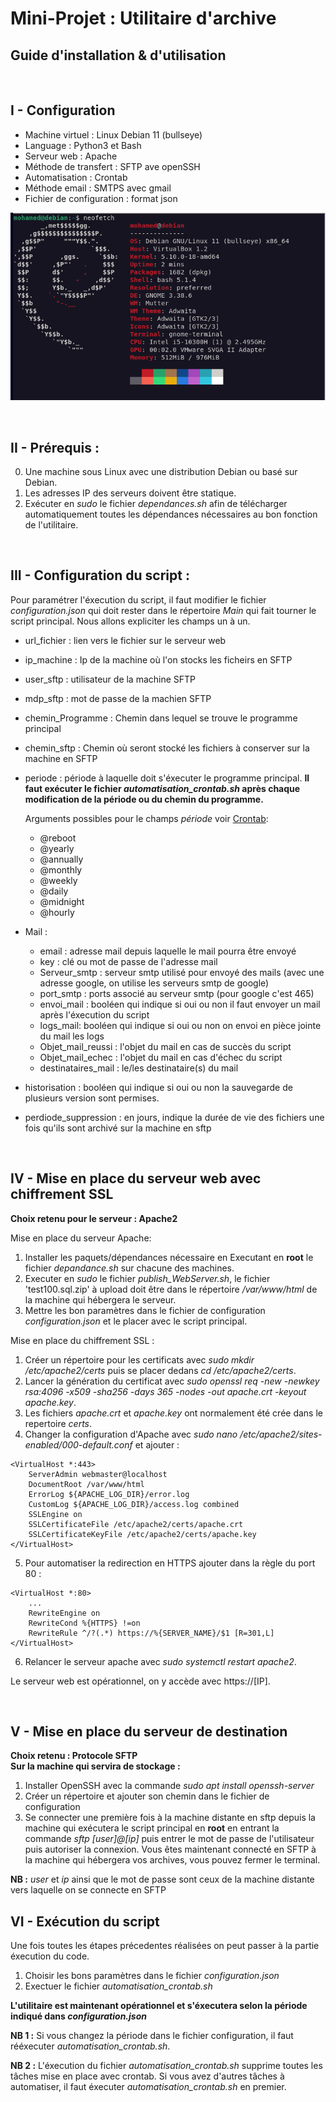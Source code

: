 # **Mini-Projet : Utilitaire d'archive**

## **Guide d'installation & d'utilisation**

<br>

## **I - Configuration**

- Machine virtuel : Linux Debian 11 (bullseye)
- Language : Python3 et Bash
- Serveur web : Apache
- Méthode de transfert : SFTP ave openSSH
- Automatisation : Crontab
- Méthode email : SMTPS avec gmail
- Fichier de configuration : format json

![alt text](neofetch.png)

<br>

## **II - Prérequis :**

0. Une machine sous Linux avec une distribution Debian ou basé sur Debian.
1. Les adresses IP des serveurs doivent être statique.
2. Exécuter en _sudo_ le fichier _dependances.sh_ afin de télécharger automatiquement toutes les dépendances nécessaires au bon fonction de l'utilitaire.

<br>

## **III - Configuration du script :**

Pour paramétrer l'éxecution du script, il faut modifier le fichier _configuration.json_ qui doit rester dans le répertoire _Main_ qui fait tourner le script principal. Nous allons expliciter les champs un à un.

- url_fichier : lien vers le fichier sur le serveur web
- ip_machine : Ip de la machine où l'on stocks les ficheirs en SFTP
- user_sftp : utilisateur de la machine SFTP
- mdp_sftp : mot de passe de la machien SFTP
- chemin_Programme : Chemin dans lequel se trouve le programme principal
- chemin_sftp : Chemin où seront stocké les fichiers à conserver sur la machine en SFTP
- periode : période à laquelle doit s'éxecuter le programme principal. **Il faut exécuter le fichier _automatisation_crontab.sh_ après chaque modification de la période ou du chemin du programme.**

  Arguments possibles pour le champs _période_ voir [Crontab](https://crontab.guru/):

  - @reboot
  - @yearly
  - @annually
  - @monthly
  - @weekly
  - @daily
  - @midnight
  - @hourly

- Mail :
  - email : adresse mail depuis laquelle le mail pourra être envoyé
  - key : clé ou mot de passe de l'adresse mail
  - Serveur_smtp : serveur smtp utilisé pour envoyé des mails (avec une adresse google, on utilise les serveurs smtp de google)
  - port_smtp : ports associé au serveur smtp (pour google c'est 465)
  - envoi_mail : booléen qui indique si oui ou non il faut envoyer un mail après l'éxecution du script
  - logs_mail: booléen qui indique si oui ou non on envoi en pièce jointe du mail les logs
  - Objet_mail_reussi : l'objet du mail en cas de succès du script
  - Objet_mail_echec : l'objet du mail en cas d'échec du script
  - destinataires_mail : le/les destinataire(s) du mail
- historisation : booléen qui indique si oui ou non la sauvegarde de plusieurs version sont permises.
- perdiode_suppression : en jours, indique la durée de vie des fichiers une fois qu'ils sont archivé sur la machine en sftp

<br>

## **IV - Mise en place du serveur web avec chiffrement SSL**

**Choix retenu pour le serveur : Apache2**

Mise en place du serveur Apache:

1. Installer les paquets/dépendances nécessaire en Executant en **root** le fichier _depandance.sh_ sur chacune des machines.
2. Executer en _sudo_ le fichier _publish_WebServer.sh_, le fichier 'test100.sql.zip' à upload doit être dans le répertoire _/var/www/html_ de la machine qui hébergera le serveur.
3. Mettre les bon paramètres dans le fichier de configuration _configuration.json_ et le placer avec le script principal.

Mise en place du chiffrement SSL :

1. Créer un répertoire pour les certificats avec _sudo mkdir /etc/apache2/certs_ puis se placer dedans _cd /etc/apache2/certs_.
2. Lancer la génération du certificat avec _sudo openssl req -new -newkey rsa:4096 -x509 -sha256 -days 365 -nodes -out apache.crt -keyout apache.key_.
3. Les fichiers _apache.crt_ et _apache.key_ ont normalement été crée dans le repertoire _certs_.
4. Changer la configuration d'Apache avec _sudo nano /etc/apache2/sites-enabled/000-default.conf_ et ajouter :

```
<VirtualHost *:443>
    ServerAdmin webmaster@localhost
    DocumentRoot /var/www/html
    ErrorLog ${APACHE_LOG_DIR}/error.log
    CustomLog ${APACHE_LOG_DIR}/access.log combined
    SSLEngine on
    SSLCertificateFile /etc/apache2/certs/apache.crt
    SSLCertificateKeyFile /etc/apache2/certs/apache.key
</VirtualHost>
```

5. Pour automatiser la redirection en HTTPS ajouter dans la règle du port 80 :

```
<VirtualHost *:80>
    ...
    RewriteEngine on
    RewriteCond %{HTTPS} !=on
    RewriteRule ^/?(.*) https://%{SERVER_NAME}/$1 [R=301,L]
</VirtualHost>
```

6. Relancer le serveur apache avec _sudo systemctl restart apache2_.

Le serveur web est opérationnel, on y accède avec https://[IP].

<br>

## **V - Mise en place du serveur de destination**

**Choix retenu : Protocole SFTP**
<br>
**Sur la machine qui servira de stockage :**

1. Installer OpenSSH avec la commande _sudo apt install openssh-server_
2. Créer un répertoire et ajouter son chemin dans le fichier de configuration
3. Se connecter une première fois à la machine distante en sftp depuis la machine qui exécutera le script principal en **root** en entrant la commande _sftp [user]@[ip]_ puis entrer le mot de passe de l'utilisateur puis autoriser la connexion. Vous êtes maintenant connecté en SFTP à la machine qui hébergera vos archives, vous pouvez fermer le terminal.

**NB :** _user_ et _ip_ ainsi que le mot de passe sont ceux de la machine distante vers laquelle on se connecte en SFTP

## **VI - Exécution du script**

Une fois toutes les étapes précedentes réalisées on peut passer à la partie éxecution du code.

1. Choisir les bons paramètres dans le fichier _configuration.json_
2. Exectuer le fichier _automatisation_crontab.sh_

**L'utilitaire est maintenant opérationnel et s'éxecutera selon la période indiqué dans _configuration.json_**

**NB 1 :** Si vous changez la période dans le fichier configuration, il faut rééxecuter _automatisation_crontab.sh_.

**NB 2 :** L'éxecution du fichier _automatisation_crontab.sh_ supprime toutes les tâches mise en place avec crontab. Si vous avez d'autres tâches à automatiser, il faut éxecuter _automatisation_crontab.sh_ en premier.
